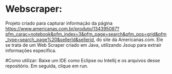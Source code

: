 # Webscraper:
Projeto criado para capturar informação da página https://www.americanas.com.br/produto/134395087?pfm_carac=notebook&pfm_index=3&pfm_page=search&pfm_pos=grid&pfm_type=search_page%20&sellerId&sellerid, do site da Americanas.com. Ele se trata de um Web Scraper criado em Java, utilizando Jsoup para extrair informações específica.

#Como utilizar:
Baixe um IDE como Eclipse ou Intellij e os arquivos desse repositório. Em seguida, clique em run. 
